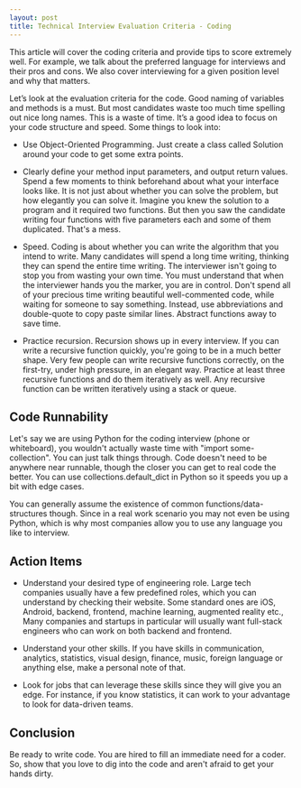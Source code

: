 ```yaml
---
layout: post
title: Technical Interview Evaluation Criteria - Coding
---
```


This article will cover the coding criteria and provide tips to score extremely well. For example, we talk about the preferred language for interviews and their pros and cons. We also cover interviewing for a given position level and why that matters.

Let’s look at the evaluation criteria for the code. Good naming of variables and methods is a must. But most candidates waste too much time spelling out nice long names. This is a waste of time. It’s a good idea to focus on your code structure and speed. Some things to look into:

- Use Object-Oriented Programming. Just create a class called Solution around your code to get some extra points.

- Clearly define your method input parameters, and output return values. Spend a few moments to think beforehand about what your interface looks like. It is not just about whether you can solve the problem, but how elegantly you can solve it. Imagine you knew the solution to a program and it required two functions. But then you saw the candidate writing four functions with five parameters each and some of them duplicated. That's a mess.  

- Speed. Coding is about whether you can write the algorithm that you intend to write. Many candidates will spend a long time writing, thinking they can spend the entire time writing. The interviewer isn't going to stop you from wasting your own time. You must understand that when the interviewer hands you the marker, you are in control. Don't spend all of your precious time writing beautiful well-commented code, while waiting for someone to say something. Instead, use abbreviations and double-quote to copy paste similar lines. Abstract functions away to save time.

- Practice recursion. Recursion shows up in every interview. If you can write a recursive function quickly, you're going to be in a much better shape. Very few people can write recursive functions correctly, on the first-try, under high pressure, in an elegant way. Practice at least three recursive functions and do them iteratively as well. Any recursive function can be written iteratively using a stack or queue.

## Code Runnability

Let's say we are using Python for the coding interview (phone or whiteboard), you wouldn't actually waste time with "import some-collection". You can just talk things through. Code doesn't need to be anywhere near runnable, though the closer you can get to real code the better. You can use collections.default_dict in Python so it speeds you up a bit with edge cases.

You can generally assume the existence of common functions/data-structures though. Since in a real work scenario you may not even be using Python, which is why most companies allow you to use any language you like to interview.

## Action Items

- Understand your desired type of engineering role. Large tech companies usually have a few predefined roles, which you can understand by checking their website. Some standard ones are iOS, Android, backend, frontend, machine learning, augmented reality etc., Many companies and startups in particular will usually want full-stack engineers who can work on both backend and frontend.

- Understand your other skills. If you have skills in communication, analytics, statistics, visual design, finance, music, foreign language or anything else, make a personal note of that. 

- Look for jobs that can leverage these skills since they will give you an edge. For instance, if you know statistics, it can work to your advantage to look for data-driven teams.

## Conclusion

Be ready to write code. You are hired to fill an immediate need for a coder. So, show that you love to dig into the code and aren't afraid to get your hands dirty.
